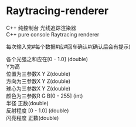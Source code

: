 # Raytracing-renderer
C++ 纯控制台 光线追踪渲染器  
C++ pure console Raytracing renderer


每次输入完#每个数据#应#回车确认#(确认后会有提示)   

各个光强之和应在[0 - 1.0] (double)   
Y为高    
位置为三参数X  Y  Z(double)  
方向为三参数X  Y  Z(double)  
球心为三参数X  Y  Z(double)  
颜色为三参数R  G  B[0 - 255] (int)  
半径 正数(double)  
反射程度 [0 - 1.0] (double)   
闪亮程度  正数(double)  
